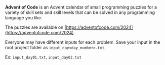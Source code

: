 **Advent of Code** is an Advent calendar of small programming puzzles for a variety of skill sets and skill levels that can be solved in any programming language you like.

The puzzles are available on [https://adventofcode.com/2024](https://adventofcode.com/2024).

Everyone may have different inputs for each problem. Save your input in the root project folder as ``input_day<day_number>.txt``.

Ex: ``input_day01.txt``, ``input_day02.txt``